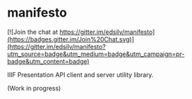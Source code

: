 # manifesto

[![Join the chat at https://gitter.im/edsilv/manifesto](https://badges.gitter.im/Join%20Chat.svg)](https://gitter.im/edsilv/manifesto?utm_source=badge&utm_medium=badge&utm_campaign=pr-badge&utm_content=badge)

IIIF Presentation API client and server utility library.

(Work in progress)
